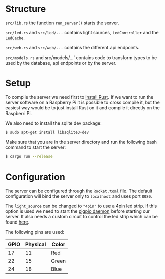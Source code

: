 # Structure

`src/lib.rs` the function `run_server()` starts the server.
 
`src/led.rs` and `src/led/...` contains light sources, `LedController` and the  `LedCache`.

`src/web.rs` and `src/web/...` contains the different api endpoints.

`src/models.rs` and src/models/...` contains code to transform types to be used by the database, api endpoints or by the server.

# Setup

To compile the server we need first to [install Rust](https://www.rust-lang.org/tools/install). If we want to run the server software on a Raspberry Pi it is possible to cross compile it, but the easiest way would be to just install Rust on it and compile it directly on the Raspberri Pi.

We also need to install the sqlite dev package:
```bash
$ sudo apt-get install libsqlite3-dev
```

Make sure that you are in the server directory and run the following bash command to start the server:
```bash
$ cargo run --release
```

# Configuration

The server can be configured through the `Rocket.toml` file. The default configuration will bind the server only to `localhost` and uses port `8080`.

The `light_source` can be changed to `"4pin"` to use a 4pin led strip. If this option is used we need to start the [pigpio daemon](http://abyz.me.uk/rpi/pigpio/pigpiod.html) before starting our server. It also needs a custom circuit to control the led strip which can be found [here](https://dordnung.de/raspberrypi-ledstrip/).

The following pins are used:

GPIO | Physical | Color
-----|----------|-----
17   | 11       | Red
22   | 15       | Green
24   | 18       | Blue
